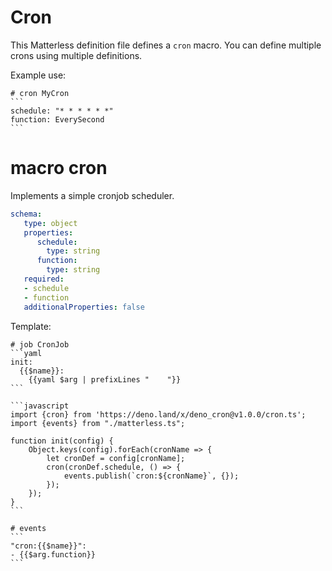 # Cron
This Matterless definition file defines a `cron` macro. You can define multiple crons using multiple definitions.

Example use:

    # cron MyCron
    ```
    schedule: "* * * * * *"
    function: EverySecond
    ```

# macro cron
Implements a simple cronjob scheduler.

```yaml
schema:
   type: object
   properties:
      schedule:
        type: string
      function:
        type: string
   required:
   - schedule
   - function
   additionalProperties: false
```

Template:

    # job CronJob
    ```yaml
    init:
      {{$name}}:
        {{yaml $arg | prefixLines "    "}}
    ```

    ```javascript
    import {cron} from 'https://deno.land/x/deno_cron@v1.0.0/cron.ts';
    import {events} from "./matterless.ts";
    
    function init(config) {
        Object.keys(config).forEach(cronName => {
            let cronDef = config[cronName];
            cron(cronDef.schedule, () => {
                events.publish(`cron:${cronName}`, {});
            });
        });
    }
    ```
    
    # events
    ```
    "cron:{{$name}}":
    - {{$arg.function}}
    ```
